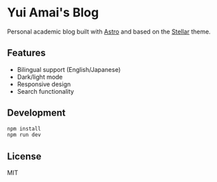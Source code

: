 # Yui Amai's Blog

Personal academic blog built with [Astro](https://astro.build/) and based on the [Stellar](https://github.com/chrisgrieser/astro-theme-stellar) theme.

## Features

- Bilingual support (English/Japanese)
- Dark/light mode
- Responsive design
- Search functionality

## Development

```bash
npm install
npm run dev
```

## License

MIT
